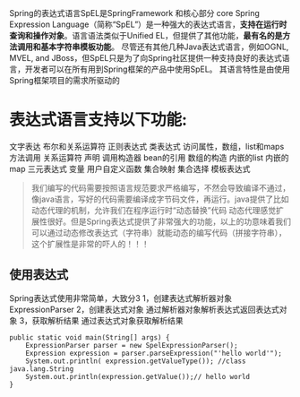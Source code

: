 Spring的表达式语言SpEL是SpringFramework 和核心部分 core
Spring Expression Language（简称“SpEL”）是一种强大的表达式语言，**支持在运行时查询和操作对象**。语言语法类似于Unified EL，但提供了其他功能，**最有名的是方法调用和基本字符串模板功能**。
尽管还有其他几种Java表达式语言，例如OGNL, MVEL, and JBoss，但SpEL只是为了向Spring社区提供一种支持良好的表达式语言，开发者可以在所有用到Spring框架的产品中使用SpEL。 其语言特性是由使用Spring框架项目的需求所驱动的

# 表达式语言支持以下功能:
文字表达
布尔和关系运算符
正则表达式
类表达式
访问属性，数组，list和maps
方法调用
关系运算符
声明
调用构造器
bean的引用
数组的构造
内嵌的list
内嵌的map
三元表达式
变量
用户自定义函数
集合映射
集合选择
模板表达式

> 我们编写的代码需要按照语言规范要求严格编写，不然会导致编译不通过，像java语言，写好的代码需要编译成字节码文件，再运行。java提供了比如动态代理的机制，允许我们在程序运行时“动态替换”代码
动态代理感觉扩展性很好。但是Spring表达式提供了非常强大的功能，以上的功意味着我们可以通过动态修改表达式（字符串）就能动态的编写代码（拼接字符串），这个扩展性是非常的吓人的！！！

## 使用表达式
Spring表达式使用非常简单，大致分3
1，创建表达式解析器对象     ExpressionParser 
2，创建表达式对象           通过解析器对象解析表达式返回表达式对象
3，获取解析结果             通过表达式对象获取解析结果

    public static void main(String[] args) {
        ExpressionParser parser = new SpelExpressionParser();
        Expression expression = parser.parseExpression("'hello world'");
        System.out.println( expression.getValueType()); //class java.lang.String
        System.out.println(expression.getValue());// hello world
    }
